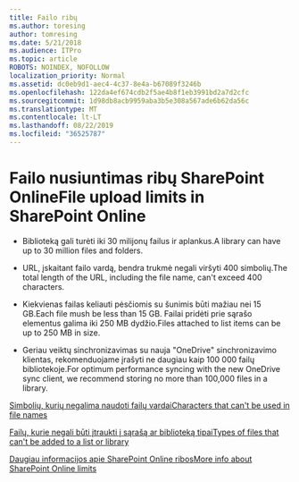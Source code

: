 ```yaml
---
title: Failo ribų
ms.author: toresing
author: tomresing
ms.date: 5/21/2018
ms.audience: ITPro
ms.topic: article
ROBOTS: NOINDEX, NOFOLLOW
localization_priority: Normal
ms.assetid: dc0eb9d1-aec4-4c37-8e4a-b67089f3246b
ms.openlocfilehash: 122da4ef674cdb2f5ae4b8f1eb3991bd2a7d2cfc
ms.sourcegitcommit: 1d98db8acb9959aba3b5e308a567ade6b62da56c
ms.translationtype: MT
ms.contentlocale: lt-LT
ms.lasthandoff: 08/22/2019
ms.locfileid: "36525787"
---
```

# <a name="file-upload-limits-in-sharepoint-online"></a><span data-ttu-id="bed7e-102">Failo nusiuntimas ribų SharePoint Online</span><span class="sxs-lookup"><span data-stu-id="bed7e-102">File upload limits in SharePoint Online</span></span>

- <span data-ttu-id="bed7e-103">Biblioteką gali turėti iki 30 milijonų failus ir aplankus.</span><span class="sxs-lookup"><span data-stu-id="bed7e-103">A library can have up to 30 million files and folders.</span></span>
    
- <span data-ttu-id="bed7e-104">URL, įskaitant failo vardą, bendra trukmė negali viršyti 400 simbolių.</span><span class="sxs-lookup"><span data-stu-id="bed7e-104">The total length of the URL, including the file name, can't exceed 400 characters.</span></span>
    
- <span data-ttu-id="bed7e-105">Kiekvienas failas keliauti pėsčiomis su šunimis būti mažiau nei 15 GB.</span><span class="sxs-lookup"><span data-stu-id="bed7e-105">Each file mush be less than 15 GB.</span></span> <span data-ttu-id="bed7e-106">Failai pridėti prie sąrašo elementus galima iki 250 MB dydžio.</span><span class="sxs-lookup"><span data-stu-id="bed7e-106">Files attached to list items can be up to 250 MB in size.</span></span>
    
- <span data-ttu-id="bed7e-107">Geriau veiktų sinchronizavimas su nauja "OneDrive" sinchronizavimo klientas, rekomenduojame įrašyti ne daugiau kaip 100 000 failų bibliotekoje.</span><span class="sxs-lookup"><span data-stu-id="bed7e-107">For optimum performance syncing with the new OneDrive sync client, we recommend storing no more than 100,000 files in a library.</span></span> 
    
[<span data-ttu-id="bed7e-108">Simbolių, kurių negalima naudoti failų vardai</span><span class="sxs-lookup"><span data-stu-id="bed7e-108">Characters that can't be used in file names</span></span>](https://go.microsoft.com/fwlink/?linkid=866430)
  
[<span data-ttu-id="bed7e-109">Failų, kurie negali būti įtraukti į sąrašą ar biblioteką tipai</span><span class="sxs-lookup"><span data-stu-id="bed7e-109">Types of files that can't be added to a list or library</span></span>](https://go.microsoft.com/fwlink/?linkid=273757)
  
[<span data-ttu-id="bed7e-110">Daugiau informacijos apie SharePoint Online ribos</span><span class="sxs-lookup"><span data-stu-id="bed7e-110">More info about SharePoint Online limits</span></span>](https://go.microsoft.com/fwlink/?linkid=271273)
  

